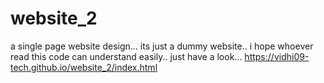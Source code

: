 # website_2
a single page website design...
its just a dummy website.. i hope whoever read this code can understand easily..
just have a look...
https://vidhi09-tech.github.io/website_2/index.html
